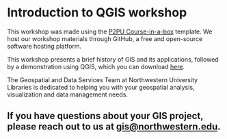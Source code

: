 # Introduction to QGIS workshop
This workshop was made using the [P2PU Course-in-a-box](https://course-in-a-box.p2pu.org/) template. We host our workshop materials through GitHub, a free and open-source software hosting platform. 

This workshop presents a brief history of GIS and its applications, followed by a demonstration using QGIS, which you can download [here](https://qgis.org/en/site/). 

The Geospatial and Data Services Team at Northwestern University Libraries is dedicated to helping you with your geospatial analysis, visualization and data management needs. 

## If you have questions about your GIS project, please reach out to us at [gis@northwestern.edu](mailto:gis@northwestern.edu). 

